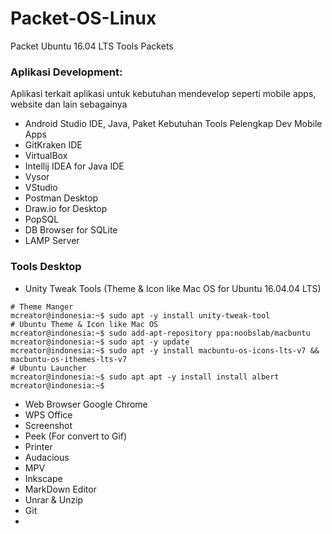 # Packet-OS-Linux
Packet Ubuntu 16.04 LTS Tools Packets

### Aplikasi Development:
Aplikasi terkait aplikasi untuk kebutuhan mendevelop seperti mobile apps, website dan lain sebagainya
- Android Studio IDE, Java, Paket Kebutuhan Tools Pelengkap Dev Mobile Apps
- GitKraken IDE
- VirtualBox
- Intellij IDEA for Java IDE
- Vysor
- VStudio
- Postman Desktop
- Draw.io for Desktop
- PopSQL
- DB Browser for SQLite
- LAMP Server

### Tools Desktop
- Unity Tweak Tools (Theme & Icon like Mac OS for Ubuntu 16.04.04 LTS)
```shell
# Theme Manger
mcreator@indonesia:~$ sudo apt -y install unity-tweak-tool
# Ubuntu Theme & Icon like Mac OS
mcreator@indonesia:~$ sudo add-apt-repository ppa:noobslab/macbuntu
mcreator@indonesia:~$ sudo apt -y update
mcreator@indonesia:~$ sudo apt -y install macbuntu-os-icons-lts-v7 && macbuntu-os-ithemes-lts-v7
# Ubuntu Launcher
mcreator@indonesia:~$ sudo apt apt -y install install albert
mcreator@indonesia:~$ 
```
- Web Browser Google Chrome
- WPS Office
- Screenshot
- Peek (For convert to Gif)
- Printer
- Audacious
- MPV
- Inkscape
- MarkDown Editor
- Unrar & Unzip
- Git
- 
